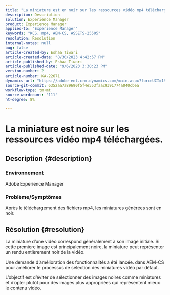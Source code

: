 ```yaml
---
title: "La miniature est en noir sur les ressources vidéo mp4 téléchargées"
description: Description
solution: Experience Manager
product: Experience Manager
applies-to: "Experience Manager"
keywords: "KCS, mp4, AEM-CS, ASSETS-25505"
resolution: Resolution
internal-notes: null
bug: false
article-created-by: Eshaa Tiwari
article-created-date: "8/30/2023 4:42:57 PM"
article-published-by: Eshaa Tiwari
article-published-date: "9/6/2023 3:30:23 PM"
version-number: 2
article-number: KA-22671
dynamics-url: "https://adobe-ent.crm.dynamics.com/main.aspx?forceUCI=1&pagetype=entityrecord&etn=knowledgearticle&id=4c7a4b44-5447-ee11-be6d-6045bd006793"
source-git-commit: 6352aa7a89690f5f4e553faac9391774a040cbea
workflow-type: tm+mt
source-wordcount: '111'
ht-degree: 8%

---
```


# La miniature est noire sur les ressources vidéo mp4 téléchargées.

## Description {#description}


### Environnement 

Adobe Experience Manager

### Problème/Symptômes

Après le téléchargement des fichiers mp4, les miniatures générées sont en noir.


## Résolution {#resolution}


La miniature d’une vidéo correspond généralement à son image initiale. Si cette première image est principalement noire, la miniature peut représenter un rendu entièrement noir de la vidéo.

Une demande d’amélioration des fonctionnalités a été lancée.<b> </b>dans AEM-CS pour améliorer le processus de sélection des miniatures vidéo par défaut.

L’objectif est d’éviter de sélectionner des images noires comme miniatures et d’opter plutôt pour des images plus appropriées qui représentent mieux le contenu vidéo.


